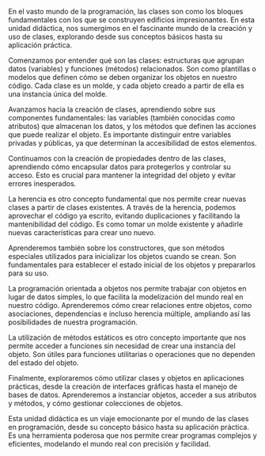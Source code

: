 En el vasto mundo de la programación, las clases son como los bloques fundamentales con los que se construyen edificios impresionantes. En esta unidad didáctica, nos sumergimos en el fascinante mundo de la creación y uso de clases, explorando desde sus conceptos básicos hasta su aplicación práctica.

Comenzamos por entender qué son las clases: estructuras que agrupan datos (variables) y funciones (métodos) relacionados. Son como plantillas o modelos que definen cómo se deben organizar los objetos en nuestro código. Cada clase es un molde, y cada objeto creado a partir de ella es una instancia única del molde.

Avanzamos hacia la creación de clases, aprendiendo sobre sus componentes fundamentales: las variables (también conocidas como atributos) que almacenan los datos, y los métodos que definen las acciones que puede realizar el objeto. Es importante distinguir entre variables privadas y públicas, ya que determinan la accesibilidad de estos elementos.

Continuamos con la creación de propiedades dentro de las clases, aprendiendo cómo encapsular datos para protegerlos y controlar su acceso. Esto es crucial para mantener la integridad del objeto y evitar errores inesperados.

La herencia es otro concepto fundamental que nos permite crear nuevas clases a partir de clases existentes. A través de la herencia, podemos aprovechar el código ya escrito, evitando duplicaciones y facilitando la mantenibilidad del código. Es como tomar un molde existente y añadirle nuevas características para crear uno nuevo.

Aprenderemos también sobre los constructores, que son métodos especiales utilizados para inicializar los objetos cuando se crean. Son fundamentales para establecer el estado inicial de los objetos y prepararlos para su uso.

La programación orientada a objetos nos permite trabajar con objetos en lugar de datos simples, lo que facilita la modelización del mundo real en nuestro código. Aprenderemos cómo crear relaciones entre objetos, como asociaciones, dependencias e incluso herencia múltiple, ampliando así las posibilidades de nuestra programación.

La utilización de métodos estáticos es otro concepto importante que nos permite acceder a funciones sin necesidad de crear una instancia del objeto. Son útiles para funciones utilitarias o operaciones que no dependen del estado del objeto.

Finalmente, exploraremos cómo utilizar clases y objetos en aplicaciones prácticas, desde la creación de interfaces gráficas hasta el manejo de bases de datos. Aprenderemos a instanciar objetos, acceder a sus atributos y métodos, y cómo gestionar colecciones de objetos.

Esta unidad didáctica es un viaje emocionante por el mundo de las clases en programación, desde su concepto básico hasta su aplicación práctica. Es una herramienta poderosa que nos permite crear programas complejos y eficientes, modelando el mundo real con precisión y facilidad.
